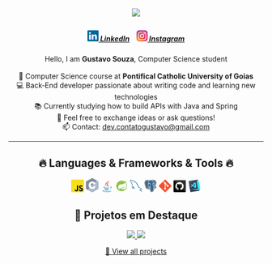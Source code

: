<h1 align="center">
  <a href="https://git.io/typing-svg">
    <img src="https://readme-typing-svg.herokuapp.com/?lines=Hello,+There!+👋;This+is+Gustavo+Souza...;Nice+to+meet+you!&center=true&size=30">
  </a>
</h1>

<h5 align="center">
  <a href="https://www.linkedin.com/in/gustavosouzza/" title="LinkedIn"><img width="22" src="/images/linkedin.svg" /> LinkedIn</a> &nbsp;&nbsp;
  <a href="https://www.instagram.com/guhhzwq/" title="Instagram"><img width="22" src="/images/instagram.svg" /> Instagram</a>
</h5>

<p align="center">
  Hello, I am <strong>Gustavo Souza</strong>, Computer Science student<br><br>
  🔬 Computer Science course at <strong>Pontifical Catholic University of Goias</strong><br>
  💻 Back‑End developer passionate about writing code and learning new technologies<br>
  📚 Currently studying how to build APIs with Java and Spring<br>
  💬 Feel free to exchange ideas or ask questions!<br>
  📫 Contact: <a href="mailto:dev.contatogustavo@gmail.com">dev.contatogustavo@gmail.com</a>
</p>

---

<h2 align="center">🔥 Languages & Frameworks & Tools 🔥</h2>

<p align="center">
  <img alt="JS"   src="./images/javascript.svg" width="25" />
  <img alt="C"  src="./images/c.svg" width="25"  />
  <img alt="Java"    src="./images/java-original.svg" width="25"  />
  <img alt="Spring"  src="./images/spring.svg"  width="25" />
  <img alt="Mysql"     src="./images/mysql.svg" width="25" />
  <img alt="Postgres" src="./images/postgresql.svg" width="25" />
  <img alt="Git"       src="./images/git-original.svg" width="25" />
  <img alt="GitHub"  src="./images/github.svg"  width="25" />
  <img alt="VS Code"    src="./images/vscode.png" width="25" />
</p>

<h2 align="center">🚀 Projetos em Destaque</h2>

<p align="center">
  
  <a href="https://github.com/gustavosouzza/UserRegistrationAPI" title="Projeto 1">
   <img src="https://github-readme-stats.vercel.app/api/pin/?username=gustavosouzza&repo=UserRegistrationAPI&theme=react&border_radius=10&cache_seconds=1800" height="115" />
  </a>
  <a href="https://github.com/gustavosouzza/task-manager" title="Projeto 2">
    <img src="https://github-readme-stats.vercel.app/api/pin/?username=gustavosouzza&repo=mini_sistema&theme=react&border_radius=10&cache_seconds=1800" height="115" />
  </a>
</p>

<p align="center">
  <a href="https://github.com/gustavosouzza?tab=repositories" title="Mais projetos">🔎 View all projects</a>
</p>
